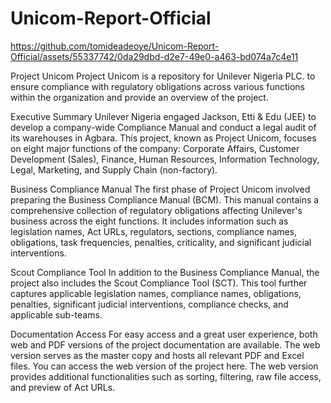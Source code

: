 # Unicom-Report-Official

https://github.com/tomideadeoye/Unicom-Report-Official/assets/55337742/0da29dbd-d2e7-49e0-a463-bd074a7c4e11



Project Unicom
Project Unicom is a repository for Unilever Nigeria PLC. to ensure compliance with regulatory obligations across various functions within the organization and provide an overview of the project.

Executive Summary
Unilever Nigeria engaged Jackson, Etti & Edu (JEE) to develop a company-wide Compliance Manual and conduct a legal audit of its warehouses in Agbara. This project, known as Project Unicom, focuses on eight major functions of the company: Corporate Affairs, Customer Development (Sales), Finance, Human Resources, Information Technology, Legal, Marketing, and Supply Chain (non-factory).

Business Compliance Manual
The first phase of Project Unicom involved preparing the Business Compliance Manual (BCM). This manual contains a comprehensive collection of regulatory obligations affecting Unilever's business across the eight functions. It includes information such as legislation names, Act URLs, regulators, sections, compliance names, obligations, task frequencies, penalties, criticality, and significant judicial interventions.

Scout Compliance Tool
In addition to the Business Compliance Manual, the project also includes the Scout Compliance Tool (SCT). This tool further captures applicable legislation names, compliance names, obligations, penalties, significant judicial interventions, compliance checks, and applicable sub-teams.

Documentation Access
For easy access and a great user experience, both web and PDF versions of the project documentation are available. The web version serves as the master copy and hosts all relevant PDF and Excel files. You can access the web version of the project here. The web version provides additional functionalities such as sorting, filtering, raw file access, and preview of Act URLs.
